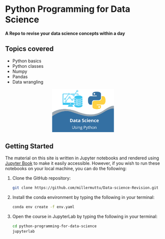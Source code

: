 # Python Programming for Data Science

**A Repo to revise your data science concepts within a day**

## Topics covered
* Python basics
* Python classes
* Numpy
* Pandas
* Data wrangling

<p align="center">
  <img src="docs/logo.png" width="200">
</p>


## Getting Started

The material on this site is written in Jupyter notebooks and rendered using [Jupyter Book](https://jupyterbook.org/intro.html) to make it easily accessible. However, if you wish to run these notebooks on your local machine, you can do the following:

1. Clone the GitHub repository:
   ```sh
   git clone https://github.com/millermuttu/Data-science-Revision.git
   ```
2. Install the conda environment by typing the following in your terminal:
   ```sh
   conda env create -f env.yaml
   ```
3. Open the course in JupyterLab by typing the following in your terminal:
   ```sh
   cd python-programming-for-data-science
   jupyterlab
   ```

